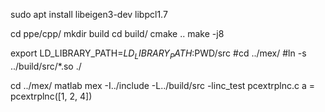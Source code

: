 
sudo apt install libeigen3-dev libpcl1.7

cd ppe/cpp/
mkdir build
cd build/
cmake ..
make -j8

export LD_LIBRARY_PATH=$LD_LIBRARY_PATH:$PWD/src
#cd ../mex/
#ln -s ../build/src/*.so ./

cd ../mex/
matlab
mex -I../include -L../build/src -linc_test pcextrplnc.c
a = pcextrplnc([1, 2, 4])

